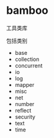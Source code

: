 # bamboo

工具类库

包括类别
* base
* collection
* concurrent
* io
* log
* mapper
* misc
* net
* number
* reflect
* security
* text
* time
